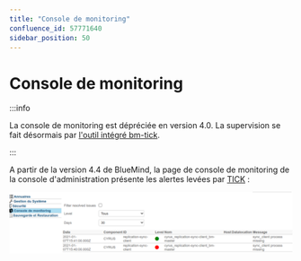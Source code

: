 ```yaml
---
title: "Console de monitoring"
confluence_id: 57771640
sidebar_position: 50
---
```

# Console de monitoring


:::info

La console de monitoring est dépréciée en version 4.0. La supervision se fait désormais par [l'outil intégré bm-tick](#).

:::


A partir de la version 4.4 de BlueMind, la page de console de monitoring de la console d'administration présente les alertes levées par [TICK](/Guide_de_l_administrateur/Supervision/Monitoring_Bm_Tick/) :

![](../../attachments/57771640/66096507.png)

